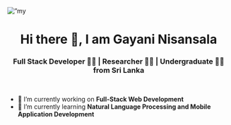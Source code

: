 <p align=”center”>
<img src="https://user-images.githubusercontent.com/64891982/147332502-0c1bb5cc-38ea-4e03-a47a-14bff7548b3c.png" alt=”my banner”>
</p>
<h1 align="center">
    Hi there 👋, I am Gayani Nisansala
</h1>
<h3 align="center">
    Full Stack Developer 👩‍💻 | Researcher 👩‍🔬 | Undergraduate 👩‍🎓 from Sri Lanka
</h3>
<br>
<ul>
<li>🔭 I’m currently working on <b>Full-Stack Web Development</b></li>
<li>🌱 I’m currently learning <b>Natural Language Processing and Mobile Application Development</b></li>
</ul>


